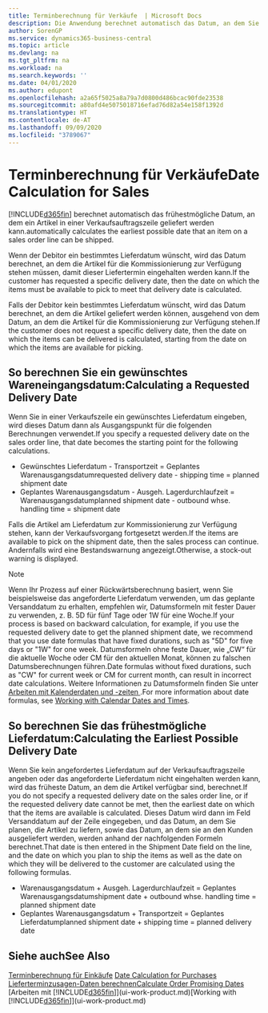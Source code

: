 ```yaml
---
title: Terminberechnung für Verkäufe  | Microsoft Docs
description: Die Anwendung berechnet automatisch das Datum, an dem Sie einen Artikel bestellen müssen, damit er zu einem bestimmten Datum im Lagerbestand vorhanden ist. Dies ist das Datum, an dem Sie erwarten können, dass Artikel, die an einem bestimmten Datum bestellt wurden, zur Kommissionierung verfügbar sind.
author: SorenGP
ms.service: dynamics365-business-central
ms.topic: article
ms.devlang: na
ms.tgt_pltfrm: na
ms.workload: na
ms.search.keywords: ''
ms.date: 04/01/2020
ms.author: edupont
ms.openlocfilehash: a2a65f5025a8a79a7d0800d486bcac90fde23538
ms.sourcegitcommit: a80afd4e5075018716efad76d82a54e158f1392d
ms.translationtype: HT
ms.contentlocale: de-AT
ms.lasthandoff: 09/09/2020
ms.locfileid: "3789067"
---
```

# <a name="date-calculation-for-sales"></a><span data-ttu-id="4bd68-104">Terminberechnung für Verkäufe</span><span class="sxs-lookup"><span data-stu-id="4bd68-104">Date Calculation for Sales</span></span>
[!INCLUDE[d365fin](includes/d365fin_md.md)] <span data-ttu-id="4bd68-105">berechnet automatisch das frühestmögliche Datum, an dem ein Artikel in einer Verkaufsauftragszeile geliefert werden kann.</span><span class="sxs-lookup"><span data-stu-id="4bd68-105">automatically calculates the earliest possible date that an item on a sales order line can be shipped.</span></span>

<span data-ttu-id="4bd68-106">Wenn der Debitor ein bestimmtes Lieferdatum wünscht, wird das Datum berechnet, an dem die Artikel für die Kommissionierung zur Verfügung stehen müssen, damit dieser Liefertermin eingehalten werden kann.</span><span class="sxs-lookup"><span data-stu-id="4bd68-106">If the customer has requested a specific delivery date, then the date on which the items must be available to pick to meet that delivery date is calculated.</span></span>

<span data-ttu-id="4bd68-107">Falls der Debitor kein bestimmtes Lieferdatum wünscht, wird das Datum berechnet, an dem die Artikel geliefert werden können, ausgehend von dem Datum, an dem die Artikel für die Kommissionierung zur Verfügung stehen.</span><span class="sxs-lookup"><span data-stu-id="4bd68-107">If the customer does not request a specific delivery date, then the date on which the items can be delivered is calculated, starting from the date on which the items are available for picking.</span></span>

## <a name="calculating-a-requested-delivery-date"></a><span data-ttu-id="4bd68-108">So berechnen Sie ein gewünschtes Wareneingangsdatum:</span><span class="sxs-lookup"><span data-stu-id="4bd68-108">Calculating a Requested Delivery Date</span></span>
<span data-ttu-id="4bd68-109">Wenn Sie in einer Verkaufszeile ein gewünschtes Lieferdatum eingeben, wird dieses Datum dann als Ausgangspunkt für die folgenden Berechnungen verwendet.</span><span class="sxs-lookup"><span data-stu-id="4bd68-109">If you specify a requested delivery date on the sales order line, that date becomes the starting point for the following calculations.</span></span>

- <span data-ttu-id="4bd68-110">Gewünschtes Lieferdatum - Transportzeit = Geplantes Warenausgangsdatum</span><span class="sxs-lookup"><span data-stu-id="4bd68-110">requested delivery date - shipping time = planned shipment date</span></span>
- <span data-ttu-id="4bd68-111">Geplantes Warenausgangsdatum - Ausgeh. Lagerdurchlaufzeit = Warenausgangsdatum</span><span class="sxs-lookup"><span data-stu-id="4bd68-111">planned shipment date - outbound whse. handling time = shipment date</span></span>

<span data-ttu-id="4bd68-112">Falls die Artikel am Lieferdatum zur Kommissionierung zur Verfügung stehen, kann der Verkaufsvorgang fortgesetzt werden.</span><span class="sxs-lookup"><span data-stu-id="4bd68-112">If the items are available to pick on the shipment date, then the sales process can continue.</span></span> <span data-ttu-id="4bd68-113">Andernfalls wird eine Bestandswarnung angezeigt.</span><span class="sxs-lookup"><span data-stu-id="4bd68-113">Otherwise, a stock-out warning is displayed.</span></span>

> [!Note]
> <span data-ttu-id="4bd68-114">Wenn Ihr Prozess auf einer Rückwärtsberechnung basiert, wenn Sie beispielsweise das angeforderte Lieferdatum verwenden, um das geplante Versanddatum zu erhalten, empfehlen wir, Datumsformeln mit fester Dauer zu verwenden, z. B. 5D für fünf Tage oder 1W für eine Woche.</span><span class="sxs-lookup"><span data-stu-id="4bd68-114">If your process is based on backward calculation, for example, if you use the requested delivery date to get the planned shipment date, we recommend that you use date formulas that have fixed durations, such as "5D" for five days or "1W" for one week.</span></span> <span data-ttu-id="4bd68-115">Datumsformeln ohne feste Dauer, wie „CW“ für die aktuelle Woche oder CM für den aktuellen Monat, können zu falschen Datumsberechnungen führen.</span><span class="sxs-lookup"><span data-stu-id="4bd68-115">Date formulas without fixed durations, such as "CW" for current week or CM for current month, can result in incorrect date calculations.</span></span> <span data-ttu-id="4bd68-116">Weitere Informationen zu Datumsformeln finden Sie unter [Arbeiten mit Kalenderdaten und -zeiten ](ui-enter-date-ranges.md).</span><span class="sxs-lookup"><span data-stu-id="4bd68-116">For more information about date formulas, see [Working with Calendar Dates and Times](ui-enter-date-ranges.md).</span></span>

## <a name="calculating-the-earliest-possible-delivery-date"></a><span data-ttu-id="4bd68-117">So berechnen Sie das frühestmögliche Lieferdatum:</span><span class="sxs-lookup"><span data-stu-id="4bd68-117">Calculating the Earliest Possible Delivery Date</span></span>
<span data-ttu-id="4bd68-118">Wenn Sie kein angefordertes Lieferdatum auf der Verkaufsauftragszeile angeben oder das angeforderte Lieferdatum nicht eingehalten werden kann, wird das früheste Datum, an dem die Artikel verfügbar sind, berechnet.</span><span class="sxs-lookup"><span data-stu-id="4bd68-118">If you do not specify a requested delivery date on the sales order line, or if the requested delivery date cannot be met, then the earliest date on which that the items are available is calculated.</span></span> <span data-ttu-id="4bd68-119">Dieses Datum wird dann im Feld Versanddatum auf der Zeile eingegeben, und das Datum, an dem Sie planen, die Artikel zu liefern, sowie das Datum, an dem sie an den Kunden ausgeliefert werden, werden anhand der nachfolgenden Formeln berechnet.</span><span class="sxs-lookup"><span data-stu-id="4bd68-119">That date is then entered in the Shipment Date field on the line, and the date on which you plan to ship the items as well as the date on which they will be delivered to the customer are calculated using the following formulas.</span></span>

- <span data-ttu-id="4bd68-120">Warenausgangsdatum + Ausgeh. Lagerdurchlaufzeit = Geplantes Warenausgangsdatum</span><span class="sxs-lookup"><span data-stu-id="4bd68-120">shipment date + outbound whse. handling time = planned shipment date</span></span>
- <span data-ttu-id="4bd68-121">Geplantes Warenausgangsdatum + Transportzeit = Geplantes Lieferdatum</span><span class="sxs-lookup"><span data-stu-id="4bd68-121">planned shipment date + shipping time = planned delivery date</span></span>


## <a name="see-also"></a><span data-ttu-id="4bd68-122">Siehe auch</span><span class="sxs-lookup"><span data-stu-id="4bd68-122">See Also</span></span>  
 <span data-ttu-id="4bd68-123">[Terminberechnung für Einkäufe](purchasing-date-calculation-for-purchases.md) </span><span class="sxs-lookup"><span data-stu-id="4bd68-123">[Date Calculation for Purchases](purchasing-date-calculation-for-purchases.md) </span></span>  
 [<span data-ttu-id="4bd68-124">Lieferterminzusagen-Daten berechnen</span><span class="sxs-lookup"><span data-stu-id="4bd68-124">Calculate Order Promising Dates</span></span>](sales-how-to-calculate-order-promising-dates.md)  
 <span data-ttu-id="4bd68-125">[Arbeiten mit [!INCLUDE[d365fin](includes/d365fin_md.md)]](ui-work-product.md)</span><span class="sxs-lookup"><span data-stu-id="4bd68-125">[Working with [!INCLUDE[d365fin](includes/d365fin_md.md)]](ui-work-product.md)</span></span>
